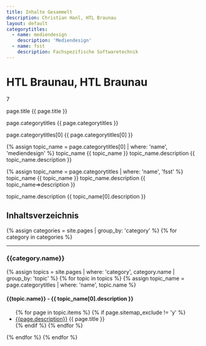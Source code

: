 ```yaml
---
title: Inhalte Gesammelt
description: Christian Hanl, HTL Braunau
layout: default
categorytitles:
  - name: mediendesign
    description: 'Mediendesign'
  - name: fsst
    description: Fachspezifische Softwaretechnik
---
```


# HTL Braunau, HTL Braunau
7

page.title {{ page.title }}

page.categorytitles {{ page.categorytitles }}

page.categorytitles[0] {{ page.categorytitles[0] }}


{% assign topic_name = page.categorytitles[0] | where: 'name', 'mediendesign' %}
topic_name {{ topic_name }}
topic_name.description {{ topic_name.description }}


{% assign topic_name = page.categorytitles | where: 'name', 'fsst' %}
topic_name {{ topic_name }}
topic_name.description {{ topic_name=>description }}

topic_name.description {{ topic_name[0].description }}



## Inhaltsverzeichnis

{% assign categories = site.pages | group_by: 'category' %}
{% for category in categories %}
<hr>
<h3>{{category.name}}</h3>
{% assign topics = site.pages | where: 'category', category.name | group_by: 'topic' %}
{% for topic in topics %}
{% assign topic_name = page.categorytitles | where: 'name', topic.name %}
<h4>{{topic.name}} - {{ topic_name[0].description }}</h4>

<ul>
{% for page in topic.items %}
{% if page.sitemap_exclude != 'y' %}
<li><a href="{{page.url}}">{{page.description}}</a> {{ page.title }}</li>
{% endif %}
{% endfor %}
</ul>
{% endfor %}
{% endfor %}